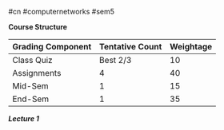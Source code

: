 #cn #computernetworks #sem5 

**Course Structure**

| Grading Component | Tentative Count | Weightage |
| ----------------- | --------------- | --------- |
| Class Quiz        | Best 2/3        | 10        |
| Assignments       | 4               | 40        |
| Mid-Sem           | 1               | 15        |
| End-Sem           | 1               | 35          |


***Lecture 1***

